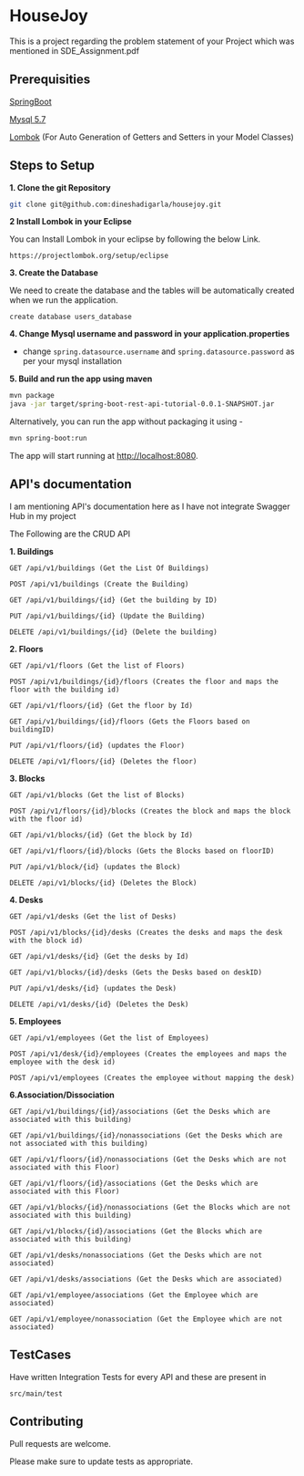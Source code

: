 # HouseJoy

This is a project regarding the problem statement of your Project which was mentioned in SDE_Assignment.pdf


## Prerequisities

[SpringBoot](https://spring.io/projects/spring-boot)

[Mysql 5.7](https://dev.mysql.com/downloads/windows/installer/5.7.html) 

[Lombok](https://projectlombok.org/) (For Auto Generation of Getters and Setters in your Model Classes)

## Steps to Setup

**1. Clone the git Repository**
```bash
git clone git@github.com:dineshadigarla/housejoy.git
```

**2 Install Lombok in your Eclipse**

You can Install Lombok in your eclipse by following the below Link.

```
https://projectlombok.org/setup/eclipse
```

**3. Create the Database**

We need to create the database and the tables will be automatically created when we run the application.

```
create database users_database
```
**4. Change Mysql username and password in your application.properties**

+ change  `spring.datasource.username` and `spring.datasource.password` as per your mysql installation

**5. Build and run the app using maven**

```bash
mvn package
java -jar target/spring-boot-rest-api-tutorial-0.0.1-SNAPSHOT.jar

```
Alternatively, you can run the app without packaging it using -

```bash
mvn spring-boot:run
```

The app will start running at <http://localhost:8080>.


## API's documentation

I am mentioning API's documentation here as I have not integrate Swagger Hub in my project

The Following are the CRUD API

**1. Buildings**
```
GET /api/v1/buildings (Get the List Of Buildings)

POST /api/v1/buildings (Create the Building)

GET /api/v1/buildings/{id} (Get the building by ID)

PUT /api/v1/buildings/{id} (Update the Building)

DELETE /api/v1/buildings/{id} (Delete the building)
```

**2. Floors**
```
GET /api/v1/floors (Get the list of Floors)

POST /api/v1/buildings/{id}/floors (Creates the floor and maps the floor with the building id)

GET /api/v1/floors/{id} (Get the floor by Id)

GET /api/v1/buildings/{id}/floors (Gets the Floors based on buildingID)

PUT /api/v1/floors/{id} (updates the Floor)

DELETE /api/v1/floors/{id} (Deletes the floor)
```
**3. Blocks**
```
GET /api/v1/blocks (Get the list of Blocks)

POST /api/v1/floors/{id}/blocks (Creates the block and maps the block with the floor id)

GET /api/v1/blocks/{id} (Get the block by Id)

GET /api/v1/floors/{id}/blocks (Gets the Blocks based on floorID)

PUT /api/v1/block/{id} (updates the Block)

DELETE /api/v1/blocks/{id} (Deletes the Block)
```

**4. Desks**
```
GET /api/v1/desks (Get the list of Desks)

POST /api/v1/blocks/{id}/desks (Creates the desks and maps the desk with the block id)

GET /api/v1/desks/{id} (Get the desks by Id)

GET /api/v1/blocks/{id}/desks (Gets the Desks based on deskID)

PUT /api/v1/desks/{id} (updates the Desk)

DELETE /api/v1/desks/{id} (Deletes the Desk)
```

**5. Employees**
```
GET /api/v1/employees (Get the list of Employees)

POST /api/v1/desk/{id}/employees (Creates the employees and maps the employee with the desk id)

POST /api/v1/employees (Creates the employee without mapping the desk)
```

**6.Association/Dissociation**
```
GET /api/v1/buildings/{id}/associations (Get the Desks which are associated with this building)

GET /api/v1/buildings/{id}/nonassociations (Get the Desks which are not associated with this building)

GET /api/v1/floors/{id}/nonassociations (Get the Desks which are not associated with this Floor)

GET /api/v1/floors/{id}/associations (Get the Desks which are associated with this Floor)

GET /api/v1/blocks/{id}/nonassociations (Get the Blocks which are not associated with this building)

GET /api/v1/blocks/{id}/associations (Get the Blocks which are associated with this building)

GET /api/v1/desks/nonassociations (Get the Desks which are not associated)

GET /api/v1/desks/associations (Get the Desks which are associated)

GET /api/v1/employee/associations (Get the Employee which are associated)

GET /api/v1/employee/nonassociation (Get the Employee which are not associated)
```
## TestCases
Have written Integration Tests for every API and these are present in

```
src/main/test
``` 

## Contributing
Pull requests are welcome.

Please make sure to update tests as appropriate.
